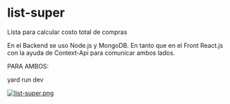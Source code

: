 # list-super
Lista para calcular costo total de compras 

En el Backend se uso Node.js y MongoDB. En tanto que en el Front React.js con la ayuda de Context-Api para comunicar ambos lados.


PARA AMBOS:

yard run dev  

[![list-super.png](https://i.postimg.cc/15mqxhbK/list-super.png)](https://postimg.cc/Btz6DyS8)

